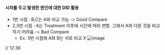 #### 시차를 두고 발생한 원인에 대한 DID 활용
* 1번 시점 : B,C는 A와 비교 가능 -> Good Compare
* 2,3번 시점 : A는 Treatment 이후에 시간에 따라 변함. 그래서 A와 다른 것을 비교하기 어려움 -> Bad Compare
  * Ex. 3번 시점에 A와 B는 서로 비교 X
 ![image](https://github.com/hkyoo52/Causal-Inference/assets/63588046/122b1aaf-6cd0-4559-9d7d-15719c53ca75)

// 12:36
